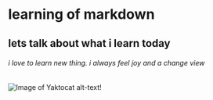 # learning of markdown
## lets talk about what i learn today
###### i love to learn new thing. i always feel joy and a change view
![Image of Yaktocat](https://octodex.github.com/images/yaktocat.png) alt-text!
